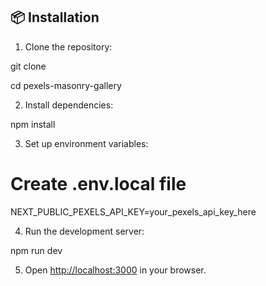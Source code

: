## 📦 Installation

1. Clone the repository:

  git clone <repository-url>
 
  cd pexels-masonry-gallery


2. Install dependencies:

npm install


3. Set up environment variables:

# Create .env.local file
NEXT_PUBLIC_PEXELS_API_KEY=your_pexels_api_key_here


4. Run the development server:

npm run dev


5. Open [http://localhost:3000](http://localhost:3000) in your browser.

